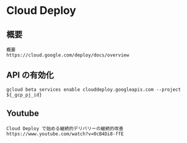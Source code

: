 # Cloud Deploy

## 概要

```
概要
https://cloud.google.com/deploy/docs/overview
```

## API の有効化

```
gcloud beta services enable clouddeploy.googleapis.com --project ${_gcp_pj_id}
```



## Youtube

```
Cloud Deploy で始める継続的デリバリーの継続的改善
https://www.youtube.com/watch?v=0cB4Di8-ffE
```
